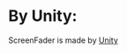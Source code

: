 # By Unity:

ScreenFader is made by [Unity](https://assetstore.unity.com/packages/tools/default-playables-95266#content)